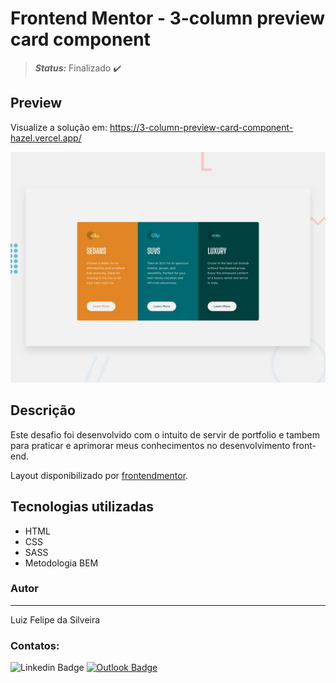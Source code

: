 # Frontend Mentor - 3-column preview card component

<!-- > **_Status:_** Em andamento :construction: -->
> **_Status:_** Finalizado :heavy_check_mark:

## Preview

Visualize a solução em: https://3-column-preview-card-component-hazel.vercel.app/

![Design preview for the Single Price Grid Component coding challenge](./design/desktop-preview.jpg)

## Descrição

Este desafio foi desenvolvido com o intuito de servir de portfolio e tambem para praticar e aprimorar meus conhecimentos no desenvolvimento front-end.

Layout disponibilizado por [frontendmentor](https://www.frontendmentor.io/challenges).

## Tecnologias utilizadas
* HTML
* CSS
* SASS
* Metodologia BEM

### Autor
---

Luiz Felipe da Silveira

### Contatos:

![Linkedin Badge](https://img.shields.io/badge/-Luiz-blue?style=flat-square&logo=Linkedin&logoColor=white&link=https://www.linkedin.com/in/luiz-silveira-front-end/) [![Outlook Badge](https://img.shields.io/badge/-l.filiphis@hotmail.com-blue?style=flat-square&logo=microsoft-outlook&logoColor=white&link=mailto:l.filiphis@hotmail.com)](mailto:l.filiphis@hotmail)
